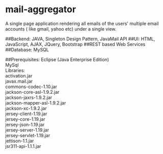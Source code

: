 # mail-aggregator
A single page application rendering all emails of the users' multiple email accounts ( like gmail, yahoo etc) under a single view.

##Backend: 
JAVA, Singleton Design Pattern, JavaMail API
##UI: 
HTML, JavaScript, AJAX, JQuery, Bootstrap
##REST based Web Services
##Database:
MySQL

##Prerequisites:
Eclipse (Java Enterprise Edition)  
MySql   
Libraries:   
activation.jar   
javax.mail.jar  
commons-codec-1.10.jar   
jackson-core-asl-1.9.2.jar  
jackson-jaxrs-1.9.2.jar  
jackson-mapper-asl-1.9.2.jar  
jackson-xc-1.9.2.jar  
jersey-client-1.19.jar  
jersey-core-1.19.jar  
jersey-json-1.19.jar  
jersey-server-1.19.jar  
jersey-servlet-1.19.jar  
jettison-1.1.jar  
jsr311-api-1.1.1.jar  


